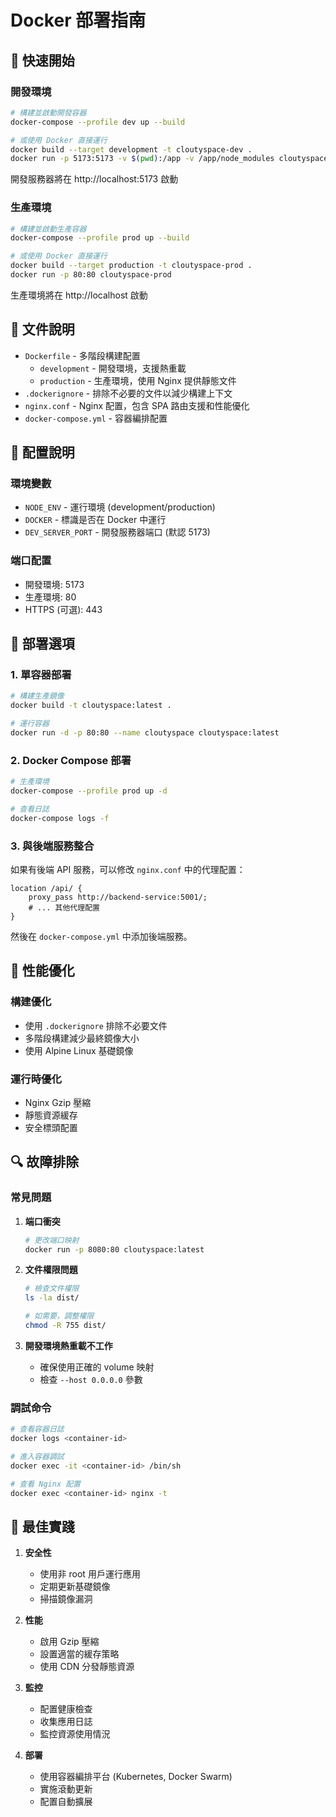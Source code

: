 # Docker 部署指南

## 🚀 快速開始

### 開發環境

```bash
# 構建並啟動開發容器
docker-compose --profile dev up --build

# 或使用 Docker 直接運行
docker build --target development -t cloutyspace-dev .
docker run -p 5173:5173 -v $(pwd):/app -v /app/node_modules cloutyspace-dev
```

開發服務器將在 http://localhost:5173 啟動

### 生產環境

```bash
# 構建並啟動生產容器
docker-compose --profile prod up --build

# 或使用 Docker 直接運行
docker build --target production -t cloutyspace-prod .
docker run -p 80:80 cloutyspace-prod
```

生產環境將在 http://localhost 啟動

## 📁 文件說明

- `Dockerfile` - 多階段構建配置
  - `development` - 開發環境，支援熱重載
  - `production` - 生產環境，使用 Nginx 提供靜態文件
- `.dockerignore` - 排除不必要的文件以減少構建上下文
- `nginx.conf` - Nginx 配置，包含 SPA 路由支援和性能優化
- `docker-compose.yml` - 容器編排配置

## 🔧 配置說明

### 環境變數

- `NODE_ENV` - 運行環境 (development/production)
- `DOCKER` - 標識是否在 Docker 中運行
- `DEV_SERVER_PORT` - 開發服務器端口 (默認 5173)

### 端口配置

- 開發環境: 5173
- 生產環境: 80
- HTTPS (可選): 443

## 🚢 部署選項

### 1. 單容器部署

```bash
# 構建生產鏡像
docker build -t cloutyspace:latest .

# 運行容器
docker run -d -p 80:80 --name cloutyspace cloutyspace:latest
```

### 2. Docker Compose 部署

```bash
# 生產環境
docker-compose --profile prod up -d

# 查看日誌
docker-compose logs -f
```

### 3. 與後端服務整合

如果有後端 API 服務，可以修改 `nginx.conf` 中的代理配置：

```nginx
location /api/ {
    proxy_pass http://backend-service:5001/;
    # ... 其他代理配置
}
```

然後在 `docker-compose.yml` 中添加後端服務。

## 🎯 性能優化

### 構建優化

- 使用 `.dockerignore` 排除不必要文件
- 多階段構建減少最終鏡像大小
- 使用 Alpine Linux 基礎鏡像

### 運行時優化

- Nginx Gzip 壓縮
- 靜態資源緩存
- 安全標頭配置

## 🔍 故障排除

### 常見問題

1. **端口衝突**
   ```bash
   # 更改端口映射
   docker run -p 8080:80 cloutyspace:latest
   ```

2. **文件權限問題**
   ```bash
   # 檢查文件權限
   ls -la dist/
   
   # 如需要，調整權限
   chmod -R 755 dist/
   ```

3. **開發環境熱重載不工作**
   - 確保使用正確的 volume 映射
   - 檢查 `--host 0.0.0.0` 參數

### 調試命令

```bash
# 查看容器日誌
docker logs <container-id>

# 進入容器調試
docker exec -it <container-id> /bin/sh

# 查看 Nginx 配置
docker exec <container-id> nginx -t
```

## 🌟 最佳實踐

1. **安全性**
   - 使用非 root 用戶運行應用
   - 定期更新基礎鏡像
   - 掃描鏡像漏洞

2. **性能**
   - 啟用 Gzip 壓縮
   - 設置適當的緩存策略
   - 使用 CDN 分發靜態資源

3. **監控**
   - 配置健康檢查
   - 收集應用日誌
   - 監控資源使用情況

4. **部署**
   - 使用容器編排平台 (Kubernetes, Docker Swarm)
   - 實施滾動更新
   - 配置自動擴展
